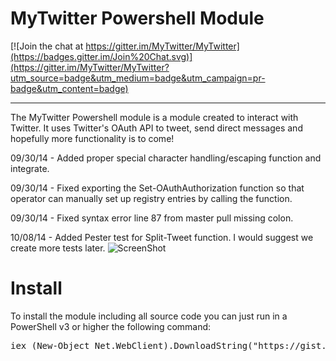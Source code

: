 # MyTwitter Powershell Module

[![Join the chat at https://gitter.im/MyTwitter/MyTwitter](https://badges.gitter.im/Join%20Chat.svg)](https://gitter.im/MyTwitter/MyTwitter?utm_source=badge&utm_medium=badge&utm_campaign=pr-badge&utm_content=badge)
- - -
The MyTwitter Powershell module is a module created to interact with Twitter.  It uses Twitter's OAuth API to tweet, send direct messages and hopefully more functionality is to come!

09/30/14 - Added proper special character handling/escaping function and integrate.  

09/30/14 - Fixed exporting the Set-OAuthAuthorization function so that operator can manually set up registry entries by calling the function.  

09/30/14 - Fixed syntax error line 87 from master pull missing colon.

10/08/14 - Added Pester test for Split-Tweet function. I would suggest we create more tests later.
![ScreenShot](https://raw.githubusercontent.com/MyTwitter/MyTwitter/master/PesterSplitTweet.gif)

# Install
To install the module including all source code you can just run in a PowerShell v3 or higher the following command:
<pre>
iex (New-Object Net.WebClient).DownloadString("https://gist.githubusercontent.com/stefanstranger/2138dc710576bc40b64b/raw/bfd25a0e7363e9a1906908b0695ebcffaa508276/InstallMyTwitterModule.ps1")
</pre>
